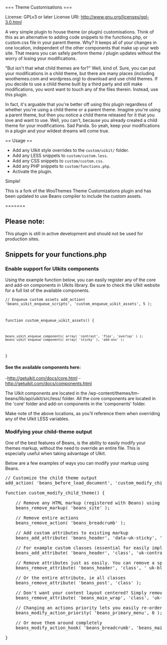 === Theme Customisations ===

License: GPLv3 or later
License URI: http://www.gnu.org/licenses/gpl-3.0.html

A very simple plugin to house theme (or plugin) customisations. Think of this as an alternative to adding code snippets to the functions.php, or custom.css file in your parent theme. Why? It keeps all of your changes in one location, independent of the other components that make up your web site. That means you can safely perform theme / plugin updates without the worry of losing your modifications.

"But isn't that what child themes are for?" Well, kind of. Sure, you can put your modifications in a child theme, but there are many places (including woothemes.com and wordpress.org) to download and use child themes. If you decide to use a child theme built by a third party and still make modifications, you wont want to touch any of the files therein. Instead, use this plugin.

In fact, it's arguable that you're better off using this plugin regardless of whether you're using a child theme or a parent theme. Imagine you're using a parent theme, but then you notice a child theme released for it that you love and want to use. Well, you can't, because you already created a child theme for your modifications. Sad Panda. So yeah, keep your modifications in a plugin and your wildest dreams will come true.

== Usage ==

* Add any UIkit style overrides to the `custom/uikit/` folder.
* Add any LESS snippets to `custom/custom.less`.
* Add any CSS snippets to `custom/custom.css`.
* Add any PHP snippets to `custom/functions.php`.
* Activate the plugin.

Simple!

This is a fork of the WooThemes Theme Customizations plugin and has been updated to use Beans compiler to include the custom assets.

=======

## Please note:

This plugin is still in active development and should not be used for production sites.

## Snippets for your functions.php

### Enable support for UIkits components

Using the example function below, you can easily register any of the core and add-on components in UIkits library. Be sure to check the UIkit website for a full list of the available components.

<code>// Enqueue custom assets
add_action( 'beans_uikit_enqueue_scripts', 'custom_enqueue_uikit_assets', 5 );

function custom_enqueue_uikit_assets() {

	beans_uikit_enqueue_components( array( 'contrast', 'flex', 'overlay' ) );
    beans_uikit_enqueue_components( array( 'sticky' ), 'add-ons' );

}</code>

#### See the available components here:
-http://getuikit.com/docs/core.html
-http://getuikit.com/docs/components.html

The UIkit components are located in the /wp-content/themes/tm-beans/lib/api/uikit/src/less/ folder. All the core components are located in the 'core' folder and add-on components in the 'components' folder.

Make note of the above locations, as you'll reference them when overriding any of the UIkit LESS variables.

### Modifying your child-theme output

One of the best features of Beans, is the ability to easily modify your themes markup, without the need to override an entire file. This is especially useful when taking advantage of UIkit.

Below are a few examples of ways you can modify your markup using Beans.

<pre>// Customize the child theme output
add_action( 'beans_before_load_document', 'custom_modify_child_theme' );

function custom_modify_child_theme() {

	// Remove any HTML markup (registered with Beans) using the Markup ID
    beans_remove_markup( 'beans_site' );

	// Remove entire actions
	beans_remove_action( 'beans_breadcrumb' );

	// Add custom attributes to existing markup
    beans_add_attribute( 'beans_header', 'data-uk-sticky', 'top:0' );

	// For example custom classes (essential for easily implementing UIkit components)
	beans_add_attribute( 'beans_header', 'class', 'uk-contrast' );

	// Remove attributes just as easily. You can remove a specific attribute property
	beans_remove_attribute( 'beans_header', 'class', ' uk-block' );

	// Or the entire attribute, ie all classes
	beans_remove_attribute( 'beans_post', 'class' );

	// Don't want your content layout centered? Simply remove the wrapper center class
	beans_remove_attribute( 'beans_main_wrap', 'class', 'uk-container-center' );

	// Changing an actions priority lets you easily re-order elements on the page
	beans_modify_action_priority( 'beans_primary_menu', 0 );

	// Or move them around completely
	beans_modify_action_hook( 'beans_breadcrumb', 'beans_main_append_markup');

}</pre>
